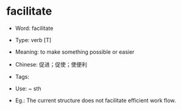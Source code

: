 # facilitate

- Word: facilitate

- Type: verb [T]
- Meaning: to make something possible or easier
- Chinese: 促进；促使；使便利
- Tags: 
- Use: ~ sth
- Eg.: The current structure does not facilitate efficient work flow.

